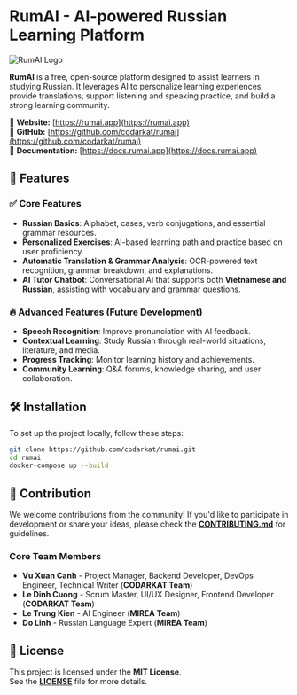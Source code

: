 # RumAI - AI-powered Russian Learning Platform  

![RumAI Logo](https://rumai.app/logo.png)  

**RumAI** is a free, open-source platform designed to assist learners in studying Russian. It leverages AI to personalize learning experiences, provide translations, support listening and speaking practice, and build a strong learning community.  

📌 **Website:** [https://rumai.app](https://rumai.app)  
📌 **GitHub:** [https://github.com/codarkat/rumai](https://github.com/codarkat/rumai)  
📌 **Documentation:** [https://docs.rumai.app](https://docs.rumai.app)  

## 🚀 Features  

### ✅ Core Features  
- **Russian Basics**: Alphabet, cases, verb conjugations, and essential grammar resources.  
- **Personalized Exercises**: AI-based learning path and practice based on user proficiency.  
- **Automatic Translation & Grammar Analysis**: OCR-powered text recognition, grammar breakdown, and explanations.  
- **AI Tutor Chatbot**: Conversational AI that supports both **Vietnamese and Russian**, assisting with vocabulary and grammar questions.  

### 🔥 Advanced Features (Future Development)  
- **Speech Recognition**: Improve pronunciation with AI feedback.  
- **Contextual Learning**: Study Russian through real-world situations, literature, and media.  
- **Progress Tracking**: Monitor learning history and achievements.  
- **Community Learning**: Q&A forums, knowledge sharing, and user collaboration.  

## 🛠️ Installation  

To set up the project locally, follow these steps:  

```bash
git clone https://github.com/codarkat/rumai.git
cd rumai
docker-compose up --build
```

## 🤝 Contribution  

We welcome contributions from the community! If you'd like to participate in development or share your ideas, please check the **[CONTRIBUTING.md](CONTRIBUTING.md)** for guidelines.

### **Core Team Members**  
- **Vu Xuan Canh** - Project Manager, Backend Developer, DevOps Engineer, Technical Writer (**CODARKAT Team**)  
- **Le Dinh Cuong** - Scrum Master, UI/UX Designer, Frontend Developer (**CODARKAT Team**)  
- **Le Trung Kien** - AI Engineer (**MIREA Team**)  
- **Do Linh** - Russian Language Expert (**MIREA Team**)  

## 📜 License  

This project is licensed under the **MIT License**.  
See the **[LICENSE](LICENSE)** file for more details.